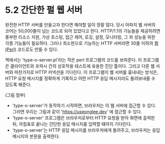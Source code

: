 # 5.2 간단한 펄 웹 서버

완전한 HTTP 서버를 만들고자 한다면 해야할 일이 정말 많다. 당시 아파치 웹 서버의 코어는 50,000줄이 넘는 코드로 되어 있었다고 한다. HTTP/1.1의 기능들을 제공하려면 풍부한 리소스 지원, 가상 호스팅, 접근 제어, 로깅, 설정, 모니터링, 그 외 성능을 위한 각종 기능들이 필요하다. 그러나 최소한으로 기능하는 HTTP 서버라면 30줄 이하의 [펄(Perl)](https://www.perl.org/) 코드로도 만들 수 있다.

책에서는 'type-o-server.pl'라는 작은 perl 프로그램의 코드를 보여준다. 이 프로그램은 클라이언트와 프락시 간의 상호작용 테스트에 유용한 진단 툴이다. 그리고 다른 웹 서버와 마찬가지로 HTTP 커넥션을 기다린다. 이 프로그램이 웹 서버를 흉내내는 방식은, HTTP 요청 메시지를 정확하게 기록하고 어떤 HTTP 응답 메시지라도 돌려보내줄 수 있도록 해준다.

(그림 첨부)

- 'type-o-server'가 동작하기 시작하면, 브라우저는 이 웹 서버에 접근할 수 있다. 그러면 우리는 그림과 같이 'https://useonglee.dev' 에 접근할 수 있다.
- 'type-o-server' 프로그램은 브라우저로부터 HTTP 요청을 받아 화면에 출력한 뒤, 마침표로 끝나는 간단한 응답 메시지를 입력할 떄까지 기다린다.
- 'type-o-server'는 HTTP 응답 메시지를 브라우저에게 돌려주고, 브라우저는 응답 메시지의 본문을 출력한다.